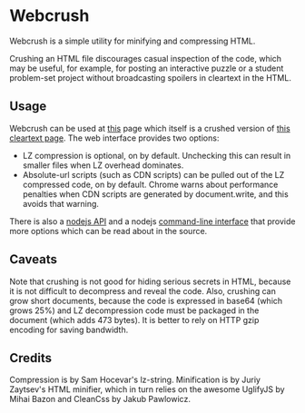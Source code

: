 Webcrush
========

Webcrush is a simple utility for minifying and compressing HTML.

Crushing an HTML file discourages casual inspection of the code,
which may be useful, for example, for posting an interactive puzzle
or a student problem-set project without broadcasting spoilers
in cleartext in the HTML.

## Usage

Webcrush can be used at [this][1] page which itself is a crushed
version of [this cleartext page][2]. The web interface provides
two options:

  * LZ compression is optional, on by default.  Unchecking this
    can result in smaller files when LZ overhead dominates.
  * Absolute-url scripts (such as CDN scripts) can be pulled
    out of the LZ compressed code, on by default.  Chrome
    warns about performance penalties when CDN scripts are
    generated by document.write, and this avoids that warning.

There is also a [nodejs API][3] and a nodejs [command-line interface][4]
that provide more options which can be read about in the source.

[1]: https://rawgit.com/davidbau/webcrush/master/crushed.html
[2]: https://github.com/davidbau/webcrush/blob/master/webcrush.html
[3]: https://github.com/davidbau/webcrush/blob/master/lib/webcrush.js
[4]: https://github.com/davidbau/webcrush/blob/master/bin/webcrush

## Caveats

Note that crushing is not good for hiding serious secrets in HTML,
because it is not difficult to decompress and reveal the code.
Also, crushing can grow short documents, because the code is
expressed in base64 (which grows 25%) and LZ decompression code
must be packaged in the document (which adds 473 bytes). It
is better to rely on HTTP gzip encoding for saving bandwidth.

## Credits

Compression is by Sam Hocevar's lz-string.  Minification is by
Juriy Zaytsev's HTML minifier, which in turn relies on the awesome
UglifyJS by Mihai Bazon and CleanCss by Jakub Pawlowicz.
